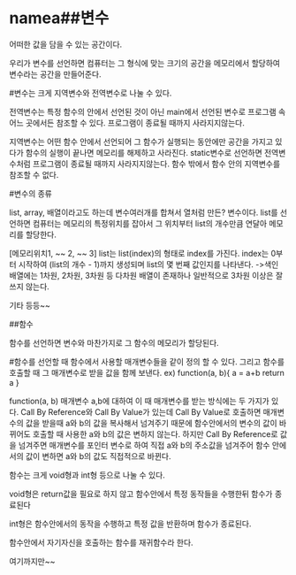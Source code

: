 # namea##변수

어떠한 값을 담을 수 있는 공간이다.

우리가 변수를 선언하면 컴퓨터는 그 형식에 맞는 크기의 공간을 메모리에서 할당하여
변수라는 공간을 만들어준다.

#변수는 크게 지역변수와 전역변수로 나눌 수 있다.

전역변수는 특정 함수의 안에서 선언된 것이 아닌 main에서 선언된 변수로 프로그램 속 어느 곳에서든 참조할 수 있다. 
프로그램이 종료될 때까지 사라지지않는다.

지역변수는 어떤 함수 안에서 선언되어 그 함수가 실행되는 동안에만 공간을 가지고 있다가 
함수의 실행이 끝나면 메모리를 해제하고 사라진다. 
static변수로 선언하면 전역변수처럼 프로그램이 종료될 때까지 사라지지않는다. 
함수 밖에서 함수 안의 지역변수를 참조할 수 없다.

#변수의 종류

list, array, 배열이라고도 하는데 변수여러개를 합쳐서 열처럼 만든? 변수이다.
list를 선언하면 컴퓨터는 메모리의 특정위치를 잡아서 그 위치부터 list의 개수만큼 연달아 메모리를 할당한다.

[메모리위치1, ~~ 2, ~~ 3]
list는 list(index)의 형태로 index를 가진다. 
index는 0부터 시작하여 (list의 개수 - 1)까지 생성되며 list의 몇 번째 값인지를 나타낸다. ->색인
배열에는 1차원, 2차원, 3차원 등 다차원 배열이 존재하나
일반적으로 3차원 이상은 잘 쓰지 않는다.

기타 등등~~



##함수

함수를 선언하면 변수와 마찬가지로 그 함수의 메모리가 할당된다.

#함수를 선언할 때 함수에서 사용할 매개변수들을 같이 정의 할 수 있다.
그리고 함수를 호출할 때 그 매개변수로 받을 값을 함께 보낸다.
ex) 
function(a, b){
     a = a+b
     return a
}

function(a, b) 매개변수 a,b에 대하여
이 때 매개변수를 받는 방식에는 두 가지가 있다.
Call By Reference와 Call By Value가 있는데 
Call By Value로 호출하면 매개변수의 값을 받을때 
a와 b의 값을 복사해서 넘겨주기 때문에 함수안에서의 변수의 값이 바뀌어도 호출할 때 사용한 a와 b의 값은 변하지 않는다.
하지만 Call By Reference로 값을 넘겨주면 매개변수를 포인터 변수로 하여 직접 a와 b의 주소값을 넘겨주어 함수 안에서의 값이 변하면 a와 b의 값도 직접적으로 바뀐다.

함수는 크게 void형과 int형 등으로 나눌 수 있다.

void형은 return값을 필요로 하지 않고 함수안에서 특정 동작들을 수행한뒤 함수가 종료된다

int형은 함수안에서의 동작을 수행하고 특정 값을 반환하며 함수가 종료된다.

함수안에서 자기자신을 호출하는 함수를 재귀함수라 한다.

여기까지만~~

